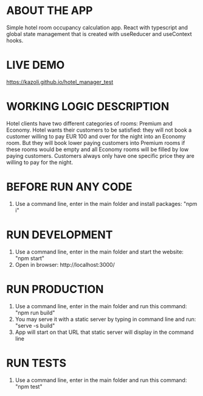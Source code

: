 # ABOUT THE APP

Simple hotel room occupancy calculation app. React with typescript and global state management that is created with useReducer and useContext hooks.

# LIVE DEMO

https://kazoli.github.io/hotel_manager_test

# WORKING LOGIC DESCRIPTION

Hotel clients have two different categories of rooms: Premium and Economy. Hotel wants their customers to be satisfied: they will not book a customer willing to pay EUR 100 and over for the night into an Economy room. But they will book lower paying customers into Premium rooms if these rooms would be empty and all Economy rooms will be filled by low paying customers. Customers always only have one specific price they are willing to pay for the night.

# BEFORE RUN ANY CODE

1. Use a command line, enter in the main folder and install packages: "npm i"

# RUN DEVELOPMENT

1. Use a command line, enter in the main folder and start the website: "npm start"
2. Open in browser: http://localhost:3000/

# RUN PRODUCTION

1. Use a command line, enter in the main folder and run this command: "npm run build"
2. You may serve it with a static server by typing in command line and run: "serve -s build"
3. App will start on that URL that static server will display in the command line

# RUN TESTS

1. Use a command line, enter in the main folder and run this command: "npm test"
